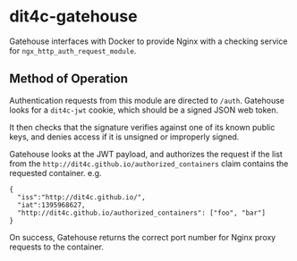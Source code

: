 dit4c-gatehouse
===============

Gatehouse interfaces with Docker to provide Nginx with a checking service for `ngx_http_auth_request_module`.

Method of Operation
---------------------------
Authentication requests from this module are directed to `/auth`. Gatehouse looks for a `dit4c-jwt` cookie, which should be a signed JSON web token. 

It then checks that the signature verifies against one of its known public keys, and denies access if it is unsigned or improperly signed.

Gatehouse looks at the JWT payload, and authorizes the request if the list from the `http://dit4c.github.io/authorized_containers` claim contains the requested container. e.g.

    {
      "iss":"http://dit4c.github.io/",
      "iat":1395968627,
      "http://dit4c.github.io/authorized_containers": ["foo", "bar"]
    }

On success, Gatehouse returns the correct port number for Nginx proxy requests to the container.
